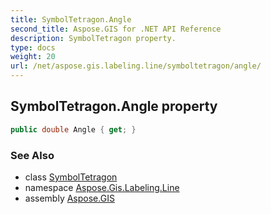 ```yaml
---
title: SymbolTetragon.Angle
second_title: Aspose.GIS for .NET API Reference
description: SymbolTetragon property. 
type: docs
weight: 20
url: /net/aspose.gis.labeling.line/symboltetragon/angle/
---
```

## SymbolTetragon.Angle property

```csharp
public double Angle { get; }
```

### See Also

* class [SymbolTetragon](../)
* namespace [Aspose.Gis.Labeling.Line](../../symboltetragon/)
* assembly [Aspose.GIS](../../../)


